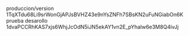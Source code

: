 produccion/version 1TqXTdu68Li9srWonGjAPJsBVHZ43e9nYsZNFh7SBsKN2uFuNGiabOn6K
prueba desarollo 1dvaPCCRhKAS7xjs6WhjJcOdN5iJN5ekAY1vn2E_pYhalw6e3M8Q4ivJj